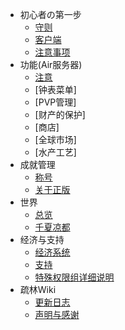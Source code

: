 - 初心者の第一步
	- [守则](/rules/rules.md)
	- [客户端](/cilent.md)
	- [注意事项](/caution.md)
- 功能(Air服务器)
	- [注意](/Air/caution.md)
	- [钟表菜单]
	- [PVP管理]
	- [财产的保护]
	- [商店]
	- [全球市场]
	- [水产工艺]
- 成就管理
	- [称号](/honer/tag.md)
	- [关于正版](/honer/legal.md)
- 世界
	- [总览](/world/global.md)
	- [千夏凉都](/world/senkasuzu.md)
- 经济与支持
	- [经济系统](/eco/system.md)
	- [支持](/eco/support.md)
	- [特殊权限组详细说明](/eco/detail.md)
- 疏林Wiki
	- [更新日志](/changelogs.md)
	- [声明与感谢](/rights.md)
